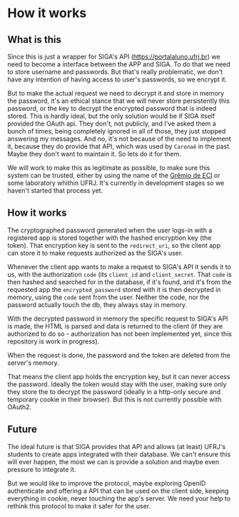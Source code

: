 # How it works

## What is this

Since this is just a wrapper for SIGA's API (https://portalaluno.ufrj.br) we need to become a interface between the APP and SIGA. To do that we need to store username and passwords. But that's really problematic, we don't have any intention of having access to user's passwords, so we encrypt it.

But to make the actual request we need to decrypt it and store in memory the password, it's an ethical stance that we will never store persistently this password, or the key to decrypt the encrypted password that is indeed stored. This is hardly ideal, but the only solution would be if SIGA itself provided the OAuth api. They don't, not publicly, and I've asked them a bunch of times, being completely ignored in all of those, they just stopped answering my messages. And no, it's not because of the need to implement it, because they do provide that API, which was used by `Caronaê` in the past. Maybe they don't want to maintain it. So lets do it for them.

We will work to make this as legitimate as possible, to make sure this system can be trusted, either by using the name of the [Grêmio de ECI](https://gremio-eci.github.io) or some laboratory whithin UFRJ. It's currently in development stages so we haven't started that process yet.

## How it works

The cryptographed password generated when the user logs-in with a registered app is stored together with the hashed encryption key (the token). That encryption key is sent to the `redirect_uri`, so the client app can store it to make requests authorized as the SIGA's user.

Whenever the client app wants to make a request to SIGA's API it sends it to us, with the authorization `code` (its `client_id` and `client_secret`. That `code` is then hashed and searched for in the database, if it's found, and it's from the requested app the `encrypted_password` stored with it is then decrypted in memory, using the `code` sent from the user. Neither the code, nor the password actually touch the db, they always stay in memory.

With the decrypted password in memory the specific request to SIGA's API is made, the HTML is parsed and data is returned to the client (if they are authorized to do so - authorization has not been implemented yet, since this repository is work in progress).

When the request is done, the password and the token are deleted from the server's memory.

That means the client app holds the encryption key, but it can never access the password. Ideally the token would stay with the user, making sure only they store the to decrypt the password (ideally in a http-only secure and temporary cookie in their browser). But this is not currently possible with OAuth2.

## Future

The ideal future is that SIGA provides that API and allows (at least) UFRJ's students to create apps integrated with their database. We can't ensure this will ever happen, the most we can is provide a solution and maybe even pressure to integrate it.

But we would like to improve the protocol, maybe exploring OpenID authenticate and offering a API that can be used on the client side, keeping everything in cookie, never touching the app's server. We need your help to rethink this protocol to make it safer for the user.

